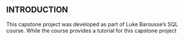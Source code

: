 ## INTRODUCTION
This capstone project was developed as part of Luke Barousse’s SQL course. While the course provides a tutorial for this capstone project
